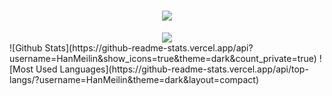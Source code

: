 <h1 align="center"> <a href="https://sunguoqi.com/"> <img src="https://readme-typing-svg.herokuapp.com/?lines=console.log(%22Hello%2C%20World!%22);欢迎来到我的主页&center=true&size=27"> </a> </h1>

<!--
**1807962239/1807962239** is a ✨ _special_ ✨ repository because its `README.md` (this file) appears on your GitHub profile.

Here are some ideas to get you started:

- 🔭 I’m currently working on ...
- 🌱 I’m currently learning ...
- 👯 I’m looking to collaborate on ...
- 🤔 I’m looking for help with ...
- 💬 Ask me about ...
- 📫 How to reach me: ...
- 😄 Pronouns: ...
- ⚡ Fun fact: ...
-->
<div align="center"> <img src="https://metrics.lecoq.io/HanMeilin?template=classic&config.timezone=Asia%2FShanghai"> </div>
![Github Stats](https://github-readme-stats.vercel.app/api?username=HanMeilin&show_icons=true&theme=dark&count_private=true)
![Most Used Languages](https://github-readme-stats.vercel.app/api/top-langs/?username=HanMeilin&theme=dark&layout=compact)
